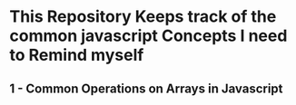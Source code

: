 # This Repository Keeps track of the common javascript Concepts I need to Remind myself

## 1 - Common Operations on Arrays in Javascript
